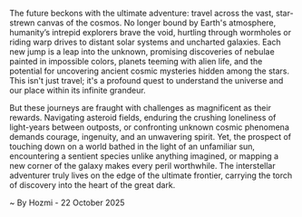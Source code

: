 
The future beckons with the ultimate adventure: travel across the vast, star-strewn canvas of the cosmos. No longer bound by Earth's atmosphere, humanity’s intrepid explorers brave the void, hurtling through wormholes or riding warp drives to distant solar systems and uncharted galaxies. Each new jump is a leap into the unknown, promising discoveries of nebulae painted in impossible colors, planets teeming with alien life, and the potential for uncovering ancient cosmic mysteries hidden among the stars. This isn't just travel; it's a profound quest to understand the universe and our place within its infinite grandeur.

But these journeys are fraught with challenges as magnificent as their rewards. Navigating asteroid fields, enduring the crushing loneliness of light-years between outposts, or confronting unknown cosmic phenomena demands courage, ingenuity, and an unwavering spirit. Yet, the prospect of touching down on a world bathed in the light of an unfamiliar sun, encountering a sentient species unlike anything imagined, or mapping a new corner of the galaxy makes every peril worthwhile. The interstellar adventurer truly lives on the edge of the ultimate frontier, carrying the torch of discovery into the heart of the great dark.

~ By Hozmi - 22 October 2025
